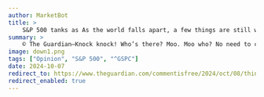 ```yaml
---
author: MarketBot
title: >
    S&P 500 tanks as As the world falls apart, a few things are still worth celebrating
summary: >
    © The Guardian—Knock knock! Who’s there? Moo. Moo who? No need to cry – it’s only a joke.
image: down1.png
tags: ["Opinion", "S&P 500", "^GSPC"]
date: 2024-10-07
redirect_to: https://www.theguardian.com/commentisfree/2024/oct/08/things-worth-celebrating-moo-deng-pygmy-hippo
redirect_enabled: true
---
```

